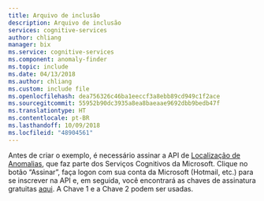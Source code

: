 ```yaml
---
title: Arquivo de inclusão
description: Arquivo de inclusão
services: cognitive-services
author: chliang
manager: bix
ms.service: cognitive-services
ms.component: anomaly-finder
ms.topic: include
ms.date: 04/13/2018
ms.author: chliang
ms.custom: include file
ms.openlocfilehash: dea756326c46ba1eeccf3a8ebb89cd949c1f2ace
ms.sourcegitcommit: 55952b90dc3935a8ea8baeaae9692dbb9bedb47f
ms.translationtype: HT
ms.contentlocale: pt-BR
ms.lasthandoff: 10/09/2018
ms.locfileid: "48904561"
---
```

Antes de criar o exemplo, é necessário assinar a API de [Localização de Anomalias](https://labs.cognitive.microsoft.com/en-us/project-anomaly-finder), que faz parte dos Serviços Cognitivos da Microsoft. Clique no botão “Assinar”, faça logon com sua conta da Microsoft (Hotmail, etc.) para se inscrever na API e, em seguida, você encontrará as chaves de assinatura gratuitas [aqui](https://labs.cognitive.microsoft.com/en-us/subscriptions?productId=/products/AnomalyDetection.Preview&source=labs). A Chave 1 e a Chave 2 podem ser usadas. 